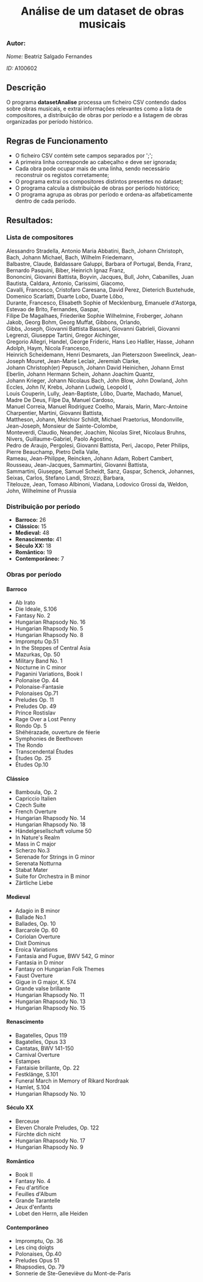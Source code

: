 <div align="center">
    <h1>Análise de um dataset de obras musicais</h1>
</div>

### Autor:
*Nome:* Beatriz Salgado Fernandes 

*ID:* A100602

## Descrição
O programa **datasetAnalise** processa um ficheiro CSV contendo dados sobre obras musicais, e extrai informações relevantes como a lista de compositores, a distribuição de obras por período e a listagem de obras organizadas por período histórico.

## Regras de Funcionamento
- O ficheiro CSV contém sete campos separados por ';'; 
- A primeira linha corresponde ao cabeçalho e deve ser ignorada;
- Cada obra pode ocupar mais de uma linha, sendo necessário reconstruir os registos corretamente;
- O programa extrai os compositores distintos presentes no dataset;
- O programa calcula a distribuição de obras por período histórico;
- O programa agrupa as obras por período e ordena-as alfabeticamente dentro de cada período.

## Resultados:


### Lista de compositores  
Alessandro Stradella, Antonio Maria Abbatini, Bach, Johann Christoph, Bach, Johann Michael, Bach, Wilhelm Friedemann,  
Balbastre, Claude, Baldassare Galuppi, Barbara of Portugal, Benda, Franz, Bernardo Pasquini, Biber, Heinrich Ignaz Franz,  
Bononcini, Giovanni Battista, Boyvin, Jacques, Bull, John, Cabanilles, Juan Bautista, Caldara, Antonio, Carissimi, Giacomo,  
Cavalli, Francesco, Cristofaro Caresana, David Perez, Dieterich Buxtehude, Domenico Scarlatti, Duarte Lobo, Duarte Lôbo,  
Durante, Francesco, Elisabeth Sophie of Mecklenburg, Emanuele d'Astorga, Estevao de Brito, Fernandes, Gaspar,  
Filipe De Magalhaes, Friederike Sophie Wilhelmine, Froberger, Johann Jakob, Georg Bohm, Georg Muffat, Gibbons, Orlando,  
Gibbs, Joseph, Giovanni Battista Bassani, Giovanni Gabrieli, Giovanni Legrenzi, Giuseppe Tartini, Gregor Aichinger,  
Gregorio Allegri, Handel, George Frideric, Hans Leo Haßler, Hasse, Johann Adolph, Haym, Nicola Francesco,  
Heinrich Scheidemann, Henri Desmarets, Jan Pieterszoon Sweelinck, Jean-Joseph Mouret, Jean-Marie Leclair, Jeremiah Clarke,  
Johann Christoph(er) Pepusch, Johann David Heinichen, Johann Ernst Eberlin, Johann Hermann Schein, Johann Joachim Quantz,  
Johann Krieger, Johann Nicolaus Bach, John Blow, John Dowland, John Eccles, John IV, Krebs, Johann Ludwig, Leopold I,  
Louis Couperin, Lully, Jean-Baptiste, Lôbo, Duarte, Machado, Manuel, Madre De Deus, Filpe Da, Manuel Cardoso,  
Manuel Correia, Manuel Rodriguez Coelho, Marais, Marin, Marc-Antoine Charpentier, Martini, Giovanni Battista,  
Mattheson, Johann, Melchior Schildt, Michael Praetorius, Mondonville, Jean-Joseph, Monsieur de Sainte-Colombe,  
Monteverdi, Claudio, Neander, Joachim, Nicolas Siret, Nicolaus Bruhns, Nivers, Guillaume-Gabriel, Paolo Agostino,  
Pedro de Araujo, Pergolesi, Giovanni Battista, Peri, Jacopo, Peter Philips, Pierre Beauchamp, Pietro Della Valle,  
Rameau, Jean-Philippe, Reincken, Johann Adam, Robert Cambert, Rousseau, Jean-Jacques, Sammartini, Giovanni Battista,  
Sammartini, Giuseppe, Samuel Scheidt, Sanz, Gaspar, Schenck, Johannes, Seixas, Carlos, Stefano Landi, Strozzi, Barbara,  
Titelouze, Jean, Tomaso Albinoni, Viadana, Lodovico Grossi da, Weldon, John, Wilhelmine of Prussia  

### Distribuição por período  
- **Barroco:** 26  
- **Clássico:** 15  
- **Medieval:** 48  
- **Renascimento:** 41  
- **Século XX:** 18  
- **Romântico:** 19  
- **Contemporâneo:** 7  

### Obras por período  

#### Barroco  
- Ab Irato  
- Die Ideale, S.106  
- Fantasy No. 2  
- Hungarian Rhapsody No. 16  
- Hungarian Rhapsody No. 5  
- Hungarian Rhapsody No. 8  
- Impromptu Op.51  
- In the Steppes of Central Asia  
- Mazurkas, Op. 50  
- Military Band No. 1  
- Nocturne in C minor  
- Paganini Variations, Book I  
- Polonaise Op. 44  
- Polonaise-Fantasie  
- Polonaises Op.71  
- Preludes Op. 11  
- Preludes Op. 49  
- Prince Rostislav  
- Rage Over a Lost Penny  
- Rondo Op. 5  
- Shéhérazade, ouverture de féerie  
- Symphonies de Beethoven  
- The Rondo  
- Transcendental Études  
- Études Op. 25  
- Études Op.10  

#### Clássico  
- Bamboula, Op. 2  
- Capriccio Italien  
- Czech Suite  
- French Overture  
- Hungarian Rhapsody No. 14  
- Hungarian Rhapsody No. 18  
- Händelgesellschaft volume 50  
- In Nature's Realm  
- Mass in C major  
- Scherzo No.3  
- Serenade for Strings in G minor  
- Serenata Notturna  
- Stabat Mater  
- Suite for Orchestra in B minor  
- Zärtliche Liebe  

#### Medieval  
- Adagio in B minor  
- Ballade No.1  
- Ballades, Op. 10  
- Barcarole Op. 60  
- Coriolan Overture  
- Dixit Dominus  
- Eroica Variations  
- Fantasia and Fugue, BWV 542, G minor  
- Fantasia in D minor  
- Fantasy on Hungarian Folk Themes  
- Faust Overture  
- Gigue in G major, K. 574  
- Grande valse brillante  
- Hungarian Rhapsody No. 11  
- Hungarian Rhapsody No. 13  
- Hungarian Rhapsody No. 15  

#### Renascimento  
- Bagatelles, Opus 119  
- Bagatelles, Opus 33  
- Cantatas, BWV 141-150  
- Carnival Overture  
- Estampes  
- Fantaisie brillante, Op. 22  
- Festklänge, S.101  
- Funeral March in Memory of Rikard Nordraak  
- Hamlet, S.104  
- Hungarian Rhapsody No. 10  

#### Século XX  
- Berceuse  
- Eleven Chorale Preludes, Op. 122  
- Fürchte dich nicht  
- Hungarian Rhapsody No. 17  
- Hungarian Rhapsody No. 9  

#### Romântico  
- Book II  
- Fantasy No. 4  
- Feu d'artifice  
- Feuilles d'Album  
- Grande Tarantelle  
- Jeux d'enfants  
- Lobet den Herrn, alle Heiden  

#### Contemporâneo  
- Impromptu, Op. 36  
- Les cinq doigts  
- Polonaises, Op.40  
- Preludes Opus 51  
- Rhapsodies, Op. 79  
- Sonnerie de Ste-Geneviève du Mont-de-Paris  